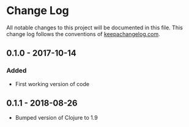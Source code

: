 # Change Log
All notable changes to this project will be documented in this file. This change log follows the conventions of [keepachangelog.com](http://keepachangelog.com/).

## 0.1.0 - 2017-10-14
### Added
- First working version of code

## 0.1.1 - 2018-08-26
- Bumped version of Clojure to 1.9
